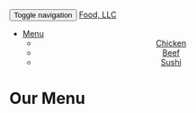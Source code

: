 <!DOCTYPE html>
<html lang="en">
<head>
  <meta charset="UTF-8">
  <meta name="viewport" content="width=device-width, initial-scale=1">
  <title>Food, LLC</title>
  <link rel="stylesheet" href="https://maxcdn.bootstrapcdn.com/bootstrap/3.3.7/css/bootstrap.min.css">
  <link rel="stylesheet" href="css/style.css">
  <style>
    .dropdown-menu {
      width: 100%;
      text-align: center;
    }
    .dropdown-menu > li > a {
      display: block;
      width: 100%;
    }
  </style>
</head>
<body>
  <nav class="navbar navbar-default">
    <div class="container-fluid">
      <div class="navbar-header">
        <button type="button" class="navbar-toggle collapsed" data-toggle="collapse" data-target="#navbar" aria-expanded="false">
          <span class="sr-only">Toggle navigation</span>
          <span class="icon-bar"></span>
          <span class="icon-bar"></span>
          <span class="icon-bar"></span>
        </button>
        <a class="navbar-brand" href="#">Food, LLC</a>
      </div>
      <div class="collapse navbar-collapse" id="navbar">
        <ul class="nav navbar-nav">
          <li class="dropdown visible-xs">
            <a href="#" class="dropdown-toggle" data-toggle="dropdown" role="button" aria-haspopup="true" aria-expanded="false">Menu <span class="caret"></span></a>
            <ul class="dropdown-menu">
              <li><a href="#">Chicken</a></li>
              <li><a href="#">Beef</a></li>
              <li><a href="#">Sushi</a></li>
            </ul>
          </li>
        </ul>
      </div>
    </div>
  </nav>
  <div class="container">
    <h1 class="text-center">Our Menu</h1>
    <div class="row">
      <div class="col-xs-12">
        <div class="tall-section"></div>
      </div>
    </div>
  </div>
  <script src="https://ajax.googleapis.com/ajax/libs/jquery/1.12.4/jquery.min.js"></script>
  <script src="https://maxcdn.bootstrapcdn.com/bootstrap/3.3.7/js/bootstrap.min.js"></script>
</body>
</html>
